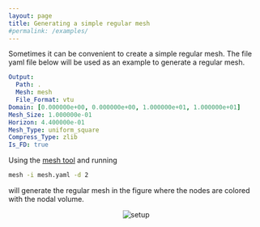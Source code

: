 ```yaml
---
layout: page
title: Generating a simple regular mesh
#permalink: /examples/
---
```



Sometimes it can be convenient to create a simple regular mesh. The file yaml file below will be used as an example to generate a regular mesh. 

```yaml 
Output:
  Path: .
  Mesh: mesh
  File_Format: vtu
Domain: [0.000000e+00, 0.000000e+00, 1.000000e+01, 1.000000e+01]
Mesh_Size: 1.000000e-01
Horizon: 4.400000e-01
Mesh_Type: uniform_square
Compress_Type: zlib
Is_FD: true
```

Using the [mesh tool](https://github.com/nonlocalmodels/NLMech/blob/master/tools/mesh/mesh.cpp) and running

```bash
mesh -i mesh.yaml -d 2
```

will generate the regular mesh in the figure where the nodes are colored with the nodal volume. 

<p id="mesh" align="center">
    <img src="{{ site.url }}/assets/img/tool-mesh.png" alt="setup"  />
</p>
